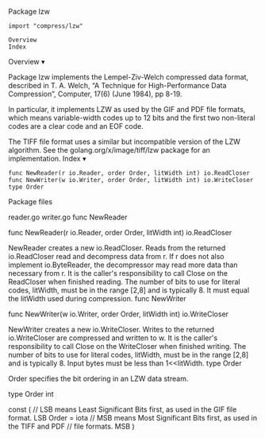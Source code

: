 
 Package lzw

    import "compress/lzw"

    Overview
    Index

Overview ▾

Package lzw implements the Lempel-Ziv-Welch compressed data format, described in T. A. Welch, “A Technique for High-Performance Data Compression”, Computer, 17(6) (June 1984), pp 8-19.

In particular, it implements LZW as used by the GIF and PDF file formats, which means variable-width codes up to 12 bits and the first two non-literal codes are a clear code and an EOF code.

The TIFF file format uses a similar but incompatible version of the LZW algorithm. See the golang.org/x/image/tiff/lzw package for an implementation.
Index ▾

    func NewReader(r io.Reader, order Order, litWidth int) io.ReadCloser
    func NewWriter(w io.Writer, order Order, litWidth int) io.WriteCloser
    type Order

Package files

reader.go writer.go
func NewReader

func NewReader(r io.Reader, order Order, litWidth int) io.ReadCloser

NewReader creates a new io.ReadCloser. Reads from the returned io.ReadCloser read and decompress data from r. If r does not also implement io.ByteReader, the decompressor may read more data than necessary from r. It is the caller's responsibility to call Close on the ReadCloser when finished reading. The number of bits to use for literal codes, litWidth, must be in the range [2,8] and is typically 8. It must equal the litWidth used during compression.
func NewWriter

func NewWriter(w io.Writer, order Order, litWidth int) io.WriteCloser

NewWriter creates a new io.WriteCloser. Writes to the returned io.WriteCloser are compressed and written to w. It is the caller's responsibility to call Close on the WriteCloser when finished writing. The number of bits to use for literal codes, litWidth, must be in the range [2,8] and is typically 8. Input bytes must be less than 1<<litWidth.
type Order

Order specifies the bit ordering in an LZW data stream.

type Order int

const (
        // LSB means Least Significant Bits first, as used in the GIF file format.
        LSB Order = iota
        // MSB means Most Significant Bits first, as used in the TIFF and PDF
        // file formats.
        MSB
)
